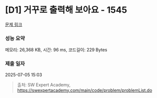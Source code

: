 # [D1] 거꾸로 출력해 보아요 - 1545 

[문제 링크](https://swexpertacademy.com/main/code/problem/problemDetail.do?contestProbId=AV2gbY0qAAQBBAS0) 

### 성능 요약

메모리: 26,368 KB, 시간: 96 ms, 코드길이: 229 Bytes

### 제출 일자

2025-07-05 15:03



> 출처: SW Expert Academy, https://swexpertacademy.com/main/code/problem/problemList.do